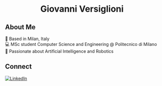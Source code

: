 <!-- INTRODUCTION -->
<h1 align="center">Giovanni Versiglioni</h1>

<!-- ABOUT ME -->
## About Me

📍 Based in Milan, Italy\
💻 MSc student Computer Science and Engineering @ Politecnico di Milano\
🤖 Passionate about Artificial Intelligence and Robotics

<!-- PLATFORMS -->
## Connect

[![LinkedIn](https://img.shields.io/badge/LinkedIn-0077B5?style=for-the-badge&logo=linkedin&logoColor=white)](https://www.linkedin.com/in/giovanni-versiglioni-965789285/)
